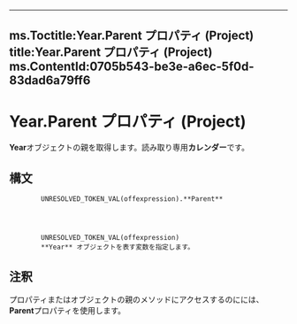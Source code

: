 

---
ms.Toctitle:Year.Parent プロパティ (Project)
title:Year.Parent プロパティ (Project)
ms.ContentId:0705b543-be3e-a6ec-5f0d-83dad6a79ff6
---
# Year.Parent プロパティ (Project)




**Year**オブジェクトの親を取得します。読み取り専用**カレンダー**です。

## 構文

            UNRESOLVED_TOKEN_VAL(offexpression).**Parent**




            UNRESOLVED_TOKEN_VAL(offexpression)
            **Year** オブジェクトを表す変数を指定します。



## 注釈
プロパティまたはオブジェクトの親のメソッドにアクセスするのにには、 **Parent**プロパティを使用します。




